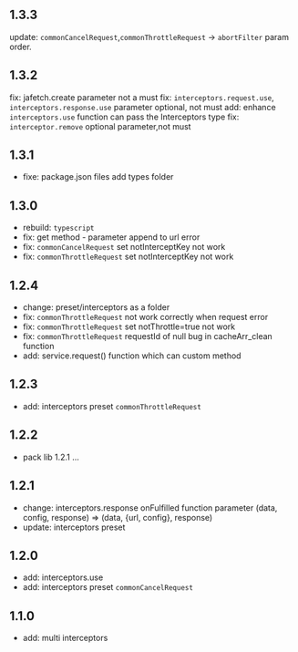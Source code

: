 ## 1.3.3
update: `commonCancelRequest`,`commonThrottleRequest` -> `abortFilter` param order.
## 1.3.2
fix: jafetch.create parameter not a must
fix: `interceptors.request.use`, `interceptors.response.use` parameter optional, not must
add: enhance `interceptors.use` function can pass the Interceptors type
fix: `interceptor.remove` optional parameter,not must
## 1.3.1
* fixe: package.json files add types folder 
## 1.3.0
* rebuild: `typescript`
* fix: get method - parameter append to url error
* fix: `commonCancelRequest` set notInterceptKey not work 
* fix: `commonThrottleRequest` set notInterceptKey not work 
## 1.2.4
* change: preset/interceptors as a folder
* fix: `commonThrottleRequest` not work correctly when request error
* fix: `commonThrottleRequest` set notThrottle=true not work
* fix: `commonThrottleRequest` requestId of null bug in cacheArr_clean function
* add: service.request() function which can custom method
## 1.2.3
* add: interceptors preset `commonThrottleRequest`
## 1.2.2
* pack lib 1.2.1 ...
## 1.2.1
* change: interceptors.response onFulfilled function parameter (data, config, response) => (data, {url, config}, response)
* update: interceptors preset
## 1.2.0
* add: interceptors.use
* add: interceptors preset `commonCancelRequest`
## 1.1.0
* add: multi interceptors